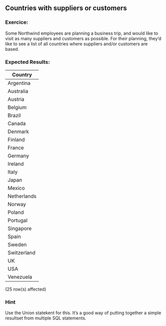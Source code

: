 ## Countries with suppliers or customers

### Exercice:

Some Northwind employees are planning a business trip, and would like to visit as many suppliers and customers as possible. For their planning, they’d like to see a list of all countries where suppliers and/or customers are based.


### Expected Results:

| Country      |
|--------------|
| Argentina    |
| Australia    |
| Austria      |
| Belgium      |
| Brazil       |
| Canada       |
| Denmark      |
| Finland      |
| France       |
| Germany      |
| Ireland      |
| Italy        |
| Japan        |
| Mexico       |
| Netherlands  |
| Norway       |
| Poland       |
| Portugal     |
| Singapore    |
| Spain        |
| Sweden       |
| Switzerland  |
| UK           |
| USA          |
| Venezuela    |

(25 row(s) affected)

### Hint

Use the Union statekent for this. It’s a good way of putting together a simple resultset from multiple SQL statements.
